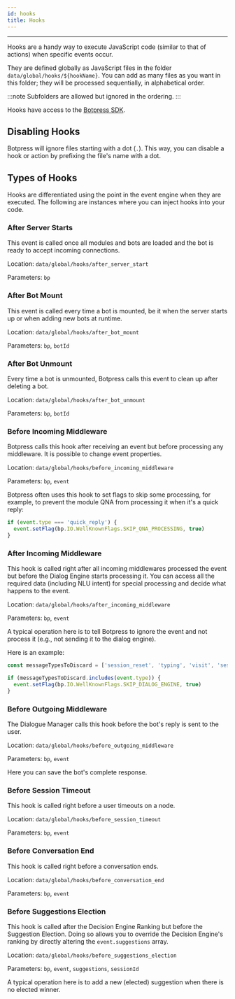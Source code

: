 ```yaml
---
id: hooks
title: Hooks
---
```


--------------------

Hooks are a handy way to execute JavaScript code (similar to that of actions) when specific events occur.

They are defined globally as JavaScript files in the folder `data/global/hooks/${hookName}`. You can add as many files as you want in this folder; they will be processed sequentially, in alphabetical order.

:::note
Subfolders are allowed but ignored in the ordering.
:::

Hooks have access to the [Botpress SDK](https://botpress.com/reference/).

## Disabling Hooks

Botpress will ignore files starting with a dot (`.`). This way, you can disable a hook or action by prefixing the file's name with a dot.

## Types of Hooks

Hooks are differentiated using the point in the event engine when they are executed. The following are instances where you can inject hooks into your code.

### After Server Starts

This event is called once all modules and bots are loaded and the bot is ready to accept incoming connections.

Location: `data/global/hooks/after_server_start`

Parameters: `bp`

### After Bot Mount

This event is called every time a bot is mounted, be it when the server starts up or when adding new bots at runtime.

Location: `data/global/hooks/after_bot_mount`

Parameters: `bp`, `botId`

### After Bot Unmount

Every time a bot is unmounted, Botpress calls this event to clean up after deleting a bot.

Location: `data/global/hooks/after_bot_unmount`

Parameters: `bp`, `botId`

### Before Incoming Middleware

Botpress calls this hook after receiving an event but before processing any middleware. It is possible to change event properties.

Location: `data/global/hooks/before_incoming_middleware`

Parameters: `bp`, `event`

Botpress often uses this hook to set flags to skip some processing, for example, to prevent the module QNA from processing it when it's a quick reply:

```js
if (event.type === 'quick_reply') {
  event.setFlag(bp.IO.WellKnownFlags.SKIP_QNA_PROCESSING, true)
}
```

### After Incoming Middleware

This hook is called right after all incoming middlewares processed the event but before the Dialog Engine starts processing it. You can access all the required data (including NLU intent) for special processing and decide what happens to the event.

Location: `data/global/hooks/after_incoming_middleware`

Parameters: `bp`, `event`

A typical operation here is to tell Botpress to ignore the event and not process it (e.g., not sending it to the dialog engine).

Here is an example:

```js
const messageTypesToDiscard = ['session_reset', 'typing', 'visit', 'session_reference']

if (messageTypesToDiscard.includes(event.type)) {
  event.setFlag(bp.IO.WellKnownFlags.SKIP_DIALOG_ENGINE, true)
}
```

### Before Outgoing Middleware

The Dialogue Manager calls this hook before the bot's reply is sent to the user.

Location: `data/global/hooks/before_outgoing_middleware`

Parameters: `bp`, `event`

Here you can save the bot's complete response.

### Before Session Timeout

This hook is called right before a user timeouts on a node.

Location: `data/global/hooks/before_session_timeout`

Parameters: `bp`, `event`

### Before Conversation End

This hook is called right before a conversation ends.

Location: `data/global/hooks/before_conversation_end`

Parameters: `bp`, `event`

### Before Suggestions Election

This hook is called after the Decision Engine Ranking but before the Suggestion Election. Doing so allows you to override the Decision Engine's ranking by directly altering the `event.suggestions` array.

Location: `data/global/hooks/before_suggestions_election`

Parameters: `bp`, `event`, `suggestions`, `sessionId`

A typical operation here is to add a new (elected) suggestion when there is no elected winner.